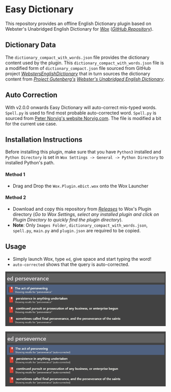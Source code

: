 # Easy Dictionary

This repository provides an offline English Dictionary plugin based on Webster's Unabridged English Dictionary for [*Wox*](http://www.wox.one/) ([*GitHub Repository*](https://github.com/Wox-launcher/Wox)).

## Dictionary Data
The `dictionary_compact_with_words.json` file provides the dictionary content used by the plugin. This `dictionary_compact_with_words.json` file is a modified form of `dictionary_compact.json` file sourced from GitHub project [*WebstersEnglishDictionary*](https://github.com/matthewreagan/WebstersEnglishDictionary) that in turn sources the dictionary content from [*Project Gutenberg's*](https://www.gutenberg.org/) [*Webster's Unabridged English Dictionary*](https://www.gutenberg.org/ebooks/29765).

## Auto Correction
With v2.0.0 onwards Easy Dictionary will auto-correct mis-typed words. `Spell.py` is used to find most probable auto-corrected word. `Spell.py` is sourced from [Peter Norvig's website Norvig.com](https://norvig.com/spell-correct.html). The file is modified a bit for the current use case.

## Installation Instructions
Before installing this plugin, make sure that you have `Python3` installed and `Python Directory` is set in `Wox Settings -> General -> Python Directory` to installed Python's path.

#### Method 1
- Drag and Drop the `Wox.Plugin.eDict.wox` onto the Wox Launcher
#### Method 2
- Download and copy this repository from [*Releases*](https://github.com/ashu-tosh-kumar/Wox.Plugin.eDict/releases) to Wox's Plugin directory (*Go to Wox Settings, select any installed plugin and click on Plugin Directory to quickly find the plugin directory*).
- **Note**: Only `Images Folder`, `dictionary_compact_with_words.json`, `spell.py`, `main.py` and `plugin.json` are required to be copied.

## Usage
- Simply launch Wox, type `ed`, give space and start typing the word!
- `auto-corrected` shows that the query is auto-corrected.

![Usage Screenshot1](ed-screenshot1.png)

![Usage Screenshot2](ed-screenshot2.png)
